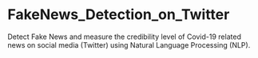 # FakeNews_Detection_on_Twitter
Detect Fake News and measure the credibility level of Covid-19 related news on social media (Twitter) using Natural Language Processing (NLP).

